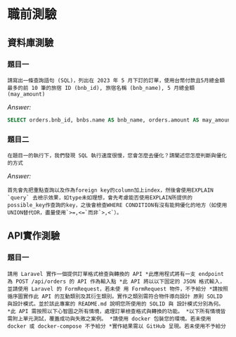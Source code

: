 # 職前測驗
## 資料庫測驗
### 題目一
`請寫出一條查詢語句 (SQL)，列出在 2023 年 5 月下訂的訂單，使用台幣付款且5月總金額最多的前 10 筆的旅宿 ID (bnb_id), 旅宿名稱 (bnb_name), 5 月總金額 (may_amount)`

*Answer:*

```sql
SELECT orders.bnb_id, bnbs.name AS bnb_name, orders.amount AS may_amount FROM orders LEFT JOIN bnbs ON orders.bnb_id = bnbs.id WHERE orders.currency = 'TWD' AND orders.create_at BETWEEN '2024-05-01' AND '2024-05-31' ORDER BY orders.amount LIMIT 10
```
### 題目二
`在題目一的執行下，我們發現 SQL 執行速度很慢，您會怎麼去優化？請闡述您怎麼判斷與優化的方式`

*Answer:*

    首先會先把重點查詢以及作為foreign key的column加上index，然後會使用EXPLAIN `query` 去檢示效果，如type未如理想，會先考慮能否使用EXPLAIN所提供的possible_key作查詢的key，之後會檢查WHERE CONDITION有沒有能夠優化的地方（如使用UNION替代OR，盡量使用`>=,<=`而非`>,<`）。
## API實作測驗
### 題目一
`
請用 Laravel 實作一個提供訂單格式檢查與轉換的 API
   *此應用程式將有一支 endpoint 為 POST /api/orders 的 API 作為輸入點
   *此 API 將以以下固定的 JSON 格式輸入，並請使用 Laravel 的 FormRequest，若未使
用 FormRequest 物件，不予給分
   *請按照循序圖實作此 API 的互動類別及其衍生類別。實作之類別需符合物件導向設計
原則 SOLID 與設計模式。並於該此專案的 README.md 說明您所使用的 SOLID 與
設計模式分別為何。
   *此 API 需按照以下心智圖之所有情境，處理訂單檢查格式與轉換的功能。
   *以下所有情境皆需附上單元測試，覆蓋成功與失敗之案例。
   *請使用 docker 包裝您的環境。若未使用 docker 或 docker-compose 不予給分
   *實作結果需以 GitHub 呈現。若未使用不予給分
`


